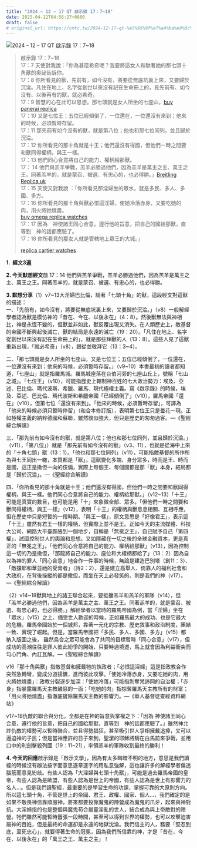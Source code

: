 ```yaml
---
title: "2024 – 12 – 17 QT 啟示錄 17：7~18"
date: 2025-04-12T04:56:27+0800
draft: false
# original_url: https://cmtc.tw/2024-12-17-qt-%e5%95%9f%e7%a4%ba%e9%8c%84-17%ef%bc%9a718
---
```


![2024 – 12 – 17 QT 啟示錄 17：7\~18](/images/qt.jpg  "2024 – 12 – 17 QT 啟示錄 17：7\~18")

> 啟示錄 17：7\~18  
> 17：7 天使對我說：「你為甚麼希奇呢？我要將這女人和馱著她的那七頭十角獸的奧祕告訴你。  
> 17：8 你所看見的獸，先前有，如今沒有，將要從無底坑裏上來，又要歸於沉淪。凡住在地上、名字從創世以來沒有記在生命冊上的，見先前有、如今沒有、以後再有的獸，就必希奇。  
> 17：9 智慧的心在此可以思想。那七頭就是女人所坐的七座山，[buy panerai replica](https://replicamade.io/panerai.html)  
> 17：10 又是七位王；五位已經傾倒了，一位還在，一位還沒有來到；他來的時候，必須暫時存留。  
> 17：11 那先前有如今沒有的獸，就是第八位；他也和那七位同列，並且歸於沉淪。  
> 17：12 你所看見的那十角就是十王；他們還沒有得國，但他們一時之間要和獸同得權柄，與王一樣。  
> 17：13 他們同心合意將自己的能力、權柄給那獸。  
> 17： 14 他們與羔羊爭戰，羔羊必勝過他們，因為羔羊是萬主之主、萬王之王。同著羔羊的，就是蒙召、被選、有忠心的，也必得勝。」[Breitling Replica uk](https://replicamade.io/breitling.html)  
> 17：15 天使又對我說 ：「你所看見那淫婦坐的眾水，就是多民、多人、多國、多方。  
> 17：16 你所看見的那十角與獸必恨這淫婦，使她冷落赤身，又要吃她的肉，用火將她燒盡。  
> [buy omega replica watches](https://omegareplicauk.com/)  
> 17：17 因為　神使諸王同心合意，遵行他的旨意，把自己的國給那獸，直等到　神的話都應驗了。  
> 17：18 你所看見的那女人就是管轄地上眾王的大城。」
>
> [replica cartier watches](http://www.toadhallnursery.co.uk/news.html)

**1.  經文3遍**

**2. 今天默想經文**啟 17：14 他們與羔羊爭戰，羔羊必勝過他們，因為羔羊是萬主之主、萬王之王。同著羔羊的，就是蒙召、被選、有忠心的，也必得勝。

**3. 默想分享**（1）v7\~13大淫婦巴比倫，騎著「七頭十角」的獸，這段經文對這獸的描述：  
一、「先前有，如今沒有，將要從無底坑裏上來，又要歸於沉淪。」（v8）一般解經學者認為獸是模仿神的「昔在、今在、以後永在」（4：8）。然後獸無法與神相比，神是永恆不變的，但獸並非如此，獸反覆出現又消失。在人類歷史上，敵基督的帝國不斷興起後滅亡，獸的結局是永遠的滅亡（19：20）。「凡住在地上、名字從創世以來沒有記在生命冊上的」，就是那些拜獸的人（13：8）。這些人見了這獸重新出現，「就必希奇」（v8），跟從並敬拜它（13：3\~4）。

二、「那七頭就是女人所坐的七座山，又是七位王；五位已經傾倒了，一位還在，一位還沒有來到；他來的時候，必須暫時存留。」（v9\~10）本書最初的讀者都知道，「七座山」就是指羅馬城。羅馬城座落在台伯河旁的七座山丘上，號稱「七山之城」。「七位王」（v10），可能指歷史上轄制神百姓的七大政治勢力：埃及、亞述、巴比倫、瑪代波斯、希臘、羅馬、現代極權主義。寫《啟示錄》的時候，埃及、亞述、巴比倫、瑪代波斯和希臘帝國「已經傾倒了」（v10），羅馬帝國「還在」（v10），但第七位「還沒有來到」。「他來的時候，必須暫時存留」，可譯為「他來的時候必須只暫時停留」（和合本修訂版），表明第七位王只是曇花一現。正如極權主義的納粹德國和蘇聯，雖然貌似強大，但只是歷史的匆匆過客。—《聖經綜合解讀》

三、「那先前有如今沒有的獸，就是第八位；他也和那七位同列，並且歸於沉淪。」（v11），「第八位」）就是「那先前有如今沒有的獸」（v3、11），也就是從海中上來的「十角七頭」獸（13：1）。「他也和那七位同列」（v11），可能指敵基督的所作所為與七王同出一轍，本質都是「獸」。這獸變化多端、身分眾多，時而是王、時而是國，這正是撒但一向的伎倆，實際上每個王、每個國都是那「獸」本身，結局都是「歸於沉淪」。—《聖經綜合解讀》

四、「你所看見的那十角就是十王；他們還沒有得國，但他們一時之間要和獸同得權柄，與王一樣。他們同心合意將自己的能力、權柄給那獸。」（v12\~13）「十王」可能是真實的數目，也可能是用「十」來象徵全部、眾多。「但他們一時之間要和獸同得權柄，與王一樣」（v12），表明「十王」的權柄與獸息息相關、互相呼應，但在歷史中只是短暫的一段時期。「與王一樣」，原文意思是「好像君王」，表示這「十王」雖然有君王一樣的權柄，但實際上並不是王。正如今天的主流媒體、科技大公司、網路大平臺膨脹到一個地步，自稱是「無冕之王」，自己賦予自己「第四權」，試圖控制世人的輿論和思想。又如隱藏在一切之後的全球金融資本，更是真正的「無冕之王」。「他們同心合意將自己的能力、權柄給那獸」（v13），因為控制這一切的乃是撒但，「那龍將自己的能力、座位和大權柄都給了」（13：2）因為自以為神的罪人「同心合意」地合作一件事的時候，無論是建造巴別塔（創11：3）、「敵擋耶和華並祂的受膏者」（詩2：2），還是建立高舉人、倚靠人的福利社會和大政府，在背後操縱的都是撒但，而坐在天上必發笑的、則是我們的神（v17）。—《聖經綜合解讀》

（2）v14\~18獸與地上的諸王聯合起來，要抵擋羔羊和羔羊的軍隊（v14），但「羔羊必勝過他們，因為羔羊是萬主之主、萬王之王。同著羔羊的，就是蒙召、被選、有忠心的，也必得勝。」解經學者以當時的羅馬帝國為例，當「淫婦」坐在「眾水」（v15）之上、備受世人歡迎的時候，正如羅馬最大的成功、也是它最大的危機。羅馬帝國始於一個城邦，靠著一元化的宗教、歷史敘事和政治制度，團結一致、實現了崛起。但是，當羅馬帝國把「多民、多人、多國、多方」（v15）都納入版圖之後， 雖然烏合之眾可能會為了共同的目標暫時「同心合意」（v17），但成功的高潮往往是罪人彼此紛爭的開始，只要時過境遷，馬上就會因為利益衝突而勾心鬥角、內訌瓦解。—《聖經綜合解讀》

v16「那十角與獸」指敵基督和擁戴牠的執政者；「必恨這淫婦」這是指政教合作突然急轉彎，變成分道揚鑣，進而彼此攻擊。「使她冷落赤身，又要吃她的肉，用火將她燒盡」：政教分裂逐步加深：「使她冷落」可能指剝奪梵諦岡的自治權；「赤身」指暴露羅馬天主教醜惡的一面；「吃她的肉」指掠奪羅馬天主教所有的財富；「用火將她燒盡」指澈底鏟除羅馬天主教的影響力。—《華人基督徒查經資料網站》

v17\~18仇敵的聯合與分化，全都是在神的旨意與掌權之下：「因為 神使諸王同心合意，遵行他的旨意，把自己的國給那獸，直等到　神的話都應驗了。」雖然神允許仇敵的權勢可以暫時聯合，並且得勢猖狂，甚至吸引世人爭相擁戴追捧，又可以逼迫神的子民；但是當神應許的日子來到，聖潔的耶穌將騎在白馬前來爭戰，並用口中的利劍擊殺列國（19：11\~21），率領羔羊的軍隊收割最終的勝利！

**4. 今天的回應**啟示錄是「啟示文學」，因為有太多晦暗不明的地方，意思是我們讀經的時候沒有辦法按字面意思逐章逐字的用私意強解，這也讓許多的解經學者傷透腦筋而意見紛歧。有些人認為「大淫婦與七頭十角獸」，可能是過去羅馬帝國的皇帝，有些人認為是歐盟，有些人認為是世上的帝國，有些人認為是世上有影響力的名人…。但是我們讀聖經，最重要的是學習生命的功課，掌握可靠的大原則方向。所以這七頭十角，不管是世上的帝國、君王、政權、國家、個人…，我們確定的是如果不敬畏神信靠順服神，將來都要投靠魔鬼的陣營成為魔鬼的爪牙，起來與神對抗。大淫婦指的也是整個與魔鬼苟合屬靈淫亂的世人，結合成為與上帝敵對的陣營。牠們雖然可能暫時囂張一段時間，甚至可以得到世界的權勢，也可以攻擊迫害屬神的百姓，但是最終的命運卻是永遠的地獄沈淪。我們信主的人，務要「堅忍到底，至死忠心」，就要得著生命的冠冕，因為我們所信靠的神，才是「昔在、今在、以後永在」的「萬王之王、萬主之主」！